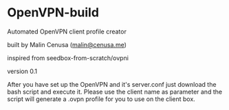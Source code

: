 # OpenVPN-build

Automated OpenVPN client profile creator

built by Malin Cenusa (malin@cenusa.me)

inspired from seedbox-from-scratch/ovpni

version 0.1


After you have set up the OpenVPN and it's server.conf just download the bash script and execute it. Please use the client name as parameter and the script will generate a .ovpn profile for you to use on the client box.
